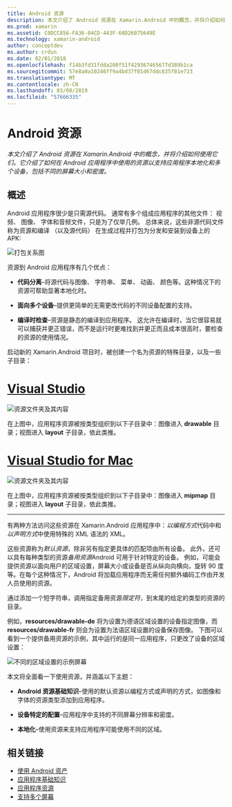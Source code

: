 ```yaml
---
title: Android 资源
description: 本文介绍了 Android 资源在 Xamarin.Android 中的概念，并将介绍如何使用它们。 它介绍了如何在 Android 应用程序中使用的资源以支持应用程序本地化和多个设备，包括不同的屏幕大小和密度。
ms.prod: xamarin
ms.assetid: C0DCC856-FA36-04CD-443F-68D26075649E
ms.technology: xamarin-android
author: conceptdev
ms.author: crdun
ms.date: 02/01/2018
ms.openlocfilehash: f14b3fd31fdda200f51f429367465677d389b1ca
ms.sourcegitcommit: 57e8a0a10246ff9a4bd37f01d67ddc635f81e723
ms.translationtype: MT
ms.contentlocale: zh-CN
ms.lasthandoff: 03/08/2019
ms.locfileid: "57666335"
---
```

# <a name="android-resources"></a>Android 资源

_本文介绍了 Android 资源在 Xamarin.Android 中的概念，并将介绍如何使用它们。它介绍了如何在 Android 应用程序中使用的资源以支持应用程序本地化和多个设备，包括不同的屏幕大小和密度。_


## <a name="overview"></a>概述

Android 应用程序很少是只需源代码。 通常有多个组成应用程序的其他文件： 视频、 图像、 字体和音频文件，只是为了仅举几例。 总体来说，这些非源代码文件称为资源和编译 （以及源代码） 在生成过程并打包为分发和安装到设备上的 APK:

![打包关系图](images/packaging-diagram.png)

资源到 Android 应用程序有几个优点：

-  **代码分离**&ndash;将源代码与图像、 字符串、 菜单、 动画、 颜色等。这种情况下的资源可帮助显著本地化时。

-  **面向多个设备**&ndash;提供更简单的无需更改代码的不同设备配置的支持。

-  **编译时检查**&ndash;资源是静态的编译到应用程序。 这允许在编译时，当它很容易就可以捕获并更正错误，而不是运行时更难找到并更正而且成本很高时，要检查的资源的使用情况。

启动新的 Xamarin.Android 项目时，被创建一个名为资源的特殊目录，以及一些子目录：

# <a name="visual-studiotabwindows"></a>[Visual Studio](#tab/windows)

![资源文件夹及其内容](images/resources-folder-vs.png)

在上图中，应用程序资源被按类型组织到以下子目录中：图像进入 **drawable** 目录；视图进入 **layout** 子目录，依此类推。
 
# <a name="visual-studio-for-mactabmacos"></a>[Visual Studio for Mac](#tab/macos)

![资源文件夹及其内容](images/resources-folder-xs.png)

在上图中，应用程序资源被按类型组织到以下子目录中：图像进入 **mipmap** 目录；视图进入 **layout** 子目录，依此类推。
 
-----

有两种方法访问这些资源在 Xamarin.Android 应用程序中：*以编程方式*代码中和*以声明方式*中使用特殊的 XML 语法的 XML。

这些资源称为*默认资源*，除非另有指定更具体的匹配项由所有设备。 此外，还可以具有每种类型的资源*备用资源*Android 可用于针对特定的设备。 例如，可能会提供资源以面向用户的区域设置，屏幕大小或设备是否从纵向向横向，旋转 90 度等。在每个这种情况下，Android 将加载应用程序而无需任何额外编码工作由开发人员使用的资源。

通过添加一个短字符串，调用指定备用资源*限定符*，到末尾的给定的类型的资源的目录。

例如，**resources/drawable-de** 将为设置为德语区域设置的设备指定图像，而 **resources/drawable-fr** 则会为设置为法语区域设置的设备保存图像。 下图可以看到一个提供备用资源的示例，其中运行的是同一应用程序，只更改了设备的区域设置：

![不同的区域设置的示例屏幕](images/localized-screenshots.png)

本文将全面看一下使用资源，并涵盖以下主题：

-  **Android 资源基础知识**&ndash;使用的默认资源以编程方式或声明的方式，如图像和字体的资源类型添加到应用程序。

-  **设备特定的配置**&ndash;应用程序中支持的不同屏幕分辨率和密度。

-  **本地化**&ndash;使用资源来支持应用程序可能使用不同的区域。


## <a name="related-links"></a>相关链接

- [使用 Android 资产](~/android/app-fundamentals/resources-in-android/android-assets.md)
- [应用程序基础知识](https://developer.android.com/guide/topics/fundamentals.html)
- [应用程序资源](https://developer.android.com/guide/topics/resources/index.html)
- [支持多个屏幕](https://developer.android.com/guide/practices/screens_support.html)
